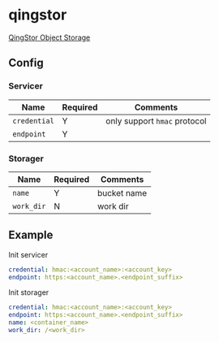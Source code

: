 # qingstor

[QingStor Object Storage](https://www.qingcloud.com/products/qingstor/)

## Config

### Servicer

| Name         | Required | Comments                     |
| ------------ | -------- | ---------------------------- |
| `credential` | Y        | only support `hmac` protocol |
| `endpoint`   | Y        |                              |

### Storager

| Name       | Required | Comments    |
| ---------- | -------- | ----------- |
| `name`     | Y        | bucket name |
| `work_dir` | N        | work dir    |

## Example

Init servicer

```yaml
credential: hmac:<account_name>:<account_key>
endpoint: https:<account_name>.<endpoint_suffix>
```

Init storager

```yaml
credential: hmac:<account_name>:<account_key>
endpoint: https:<account_name>.<endpoint_suffix>
name: <container_name>
work_dir: /<work_dir>
```
